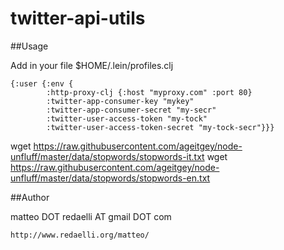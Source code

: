twitter-api-utils
=================

##Usage

Add in your file $HOME/.lein/profiles.clj 

	{:user {:env {
			:http-proxy-clj {:host "myproxy.com" :port 80}
			:twitter-app-consumer-key "mykey" 
			:twitter-app-consumer-secret "my-secr" 
			:twitter-user-access-token "my-tock" 
			:twitter-user-access-token-secret "my-tock-secr"}}}


wget https://raw.githubusercontent.com/ageitgey/node-unfluff/master/data/stopwords/stopwords-it.txt
wget https://raw.githubusercontent.com/ageitgey/node-unfluff/master/data/stopwords/stopwords-en.txt

##Author

matteo DOT redaelli AT gmail DOT com

	http://www.redaelli.org/matteo/

